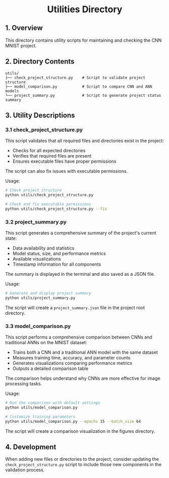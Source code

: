 <div style="font-size:2em; font-weight:bold; text-align:center; margin-top:20px;">Utilities Directory</div>

## 1. Overview

This directory contains utility scripts for maintaining and checking the CNN MNIST project.

## 2. Directory Contents

```
utils/
├── check_project_structure.py    # Script to validate project structure
├── model_comparison.py           # Script to compare CNN and ANN models
└── project_summary.py            # Script to generate project status summary
```

## 3. Utility Descriptions

### 3.1 check_project_structure.py

This script validates that all required files and directories exist in the project:
- Checks for all expected directories
- Verifies that required files are present
- Ensures executable files have proper permissions

The script can also fix issues with executable permissions.

Usage:
```bash
# Check project structure
python utils/check_project_structure.py

# Check and fix executable permissions
python utils/check_project_structure.py --fix
```

### 3.2 project_summary.py

This script generates a comprehensive summary of the project's current state:
- Data availability and statistics
- Model status, size, and performance metrics
- Available visualizations
- Timestamp information for all components

The summary is displayed in the terminal and also saved as a JSON file.

Usage:
```bash
# Generate and display project summary
python utils/project_summary.py
```

The script will create a `project_summary.json` file in the project root directory.

### 3.3 model_comparison.py

This script performs a comprehensive comparison between CNNs and traditional ANNs on the MNIST dataset:
- Trains both a CNN and a traditional ANN model with the same dataset
- Measures training time, accuracy, and parameter counts
- Generates visualizations comparing performance metrics
- Outputs a detailed comparison table

The comparison helps understand why CNNs are more effective for image processing tasks.

Usage:
```bash
# Run the comparison with default settings
python utils/model_comparison.py

# Customize training parameters
python utils/model_comparison.py --epochs 15 --batch_size 64
```

The script will create a comparison visualization in the figures directory.

## 4. Development

When adding new files or directories to the project, consider updating the `check_project_structure.py` script to include those new components in the validation process. 